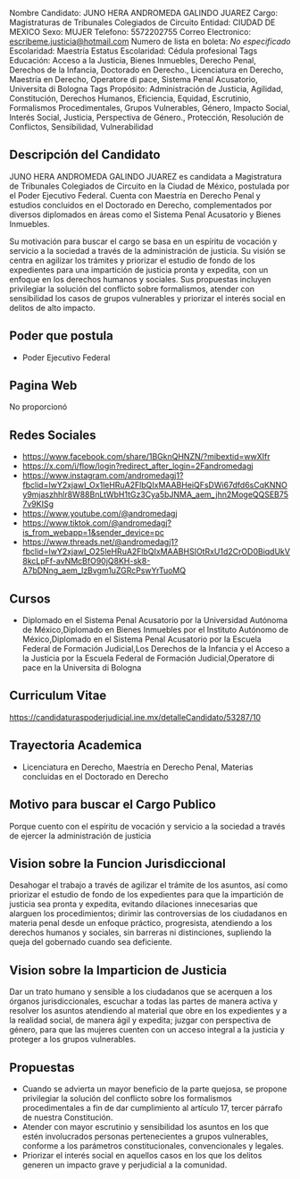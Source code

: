 Nombre Candidato: JUNO HERA ANDROMEDA GALINDO JUAREZ
Cargo: Magistraturas de Tribunales Colegiados de Circuito
Entidad: CIUDAD DE MEXICO
Sexo: MUJER
Telefono: 5572202755
Correo Electronico: escribeme.justicia@hotmail.com
Numero de lista en boleta: *No especificado*
Escolaridad: Maestría
Estatus Escolaridad: Cédula profesional
Tags Educación: Acceso a la Justicia, Bienes Inmuebles, Derecho Penal, Derechos de la Infancia, Doctorado en Derecho., Licenciatura en Derecho, Maestría en Derecho, Operatore di pace, Sistema Penal Acusatorio, Universita di Bologna
Tags Propósito: Administración de Justicia, Agilidad, Constitución, Derechos Humanos, Eficiencia, Equidad, Escrutinio, Formalismos Procedimentales, Grupos Vulnerables, Género, Impacto Social, Interés Social, Justicia, Perspectiva de Género., Protección, Resolución de Conflictos, Sensibilidad, Vulnerabilidad


## Descripción del Candidato 

JUNO HERA ANDROMEDA GALINDO JUAREZ es candidata a Magistratura de Tribunales Colegiados de Circuito en la Ciudad de México, postulada por el Poder Ejecutivo Federal. Cuenta con Maestría en Derecho Penal y estudios concluidos en el Doctorado en Derecho, complementados por diversos diplomados en áreas como el Sistema Penal Acusatorio y Bienes Inmuebles.

Su motivación para buscar el cargo se basa en un espíritu de vocación y servicio a la sociedad a través de la administración de justicia. Su visión se centra en agilizar los trámites y priorizar el estudio de fondo de los expedientes para una impartición de justicia pronta y expedita, con un enfoque en los derechos humanos y sociales. Sus propuestas incluyen privilegiar la solución del conflicto sobre formalismos, atender con sensibilidad los casos de grupos vulnerables y priorizar el interés social en delitos de alto impacto.


## Poder que postula

- Poder Ejecutivo Federal


## Pagina Web

No proporcionó


## Redes Sociales

- https://www.facebook.com/share/1BGknQHNZN/?mibextid=wwXIfr
- https://x.com/i/flow/login?redirect_after_login=2Fandromedagj
- https://www.instagram.com/andromedagj1?fbclid=IwY2xjawI_Ox1leHRuA2FlbQIxMAABHeiQFsDWi67dfd6sCqKNNOy9mjaszhhlr8W88BnLtWbH1tGz3Cya5bJNMA_aem_jhn2MogeQQSEB757v9KISg
- https://www.youtube.com/@andromedagj
- https://www.tiktok.com/@andromedagj?is_from_webapp=1&sender_device=pc
- https://www.threads.net/@andromedagj1?fbclid=IwY2xjawI_O25leHRuA2FlbQIxMAABHSIOtRxU1d2CrOD0BiqdUkV8kcLpFf-avNMcBfO90jQ8KH-sk8-A7bDNng_aem_lzBvgm1uZGRcPswYrTuoMQ


## Cursos

- Diplomado en el Sistema Penal Acusatorio por la Universidad Autónoma de México,Diplomado en Bienes Inmuebles por el Instituto Autónomo de México,Diplomado en el Sistema Penal Acusatorio por la Escuela Federal de Formación Judicial,Los Derechos de la Infancia y el Acceso a la Justicia por la Escuela Federal de Formación Judicial,Operatore di pace en la Universita di Bologna


## Curriculum Vitae

https://candidaturaspoderjudicial.ine.mx/detalleCandidato/53287/10


## Trayectoria Academica

- Licenciatura en Derecho, Maestría en Derecho Penal, Materias concluidas en el Doctorado en Derecho


## Motivo para buscar el Cargo Publico

Porque cuento con el espíritu de vocación y servicio a la sociedad a través de ejercer la administración de justicia


## Vision sobre la Funcion Jurisdiccional

Desahogar el trabajo a través de agilizar el trámite de los asuntos, así como priorizar el estudio de fondo de los expedientes para que la impartición de justicia sea pronta y expedita, evitando dilaciones innecesarias que alarguen los procedimientos; dirimir las controversias de los ciudadanos en materia penal desde un enfoque práctico, progresista, atendiendo a los derechos humanos y sociales, sin barreras ni distinciones, supliendo la queja del gobernado cuando sea deficiente.


## Vision sobre la Imparticion de Justicia

Dar un trato humano y sensible a los ciudadanos que se acerquen a los órganos jurisdiccionales, escuchar a todas las partes de manera activa y resolver los asuntos atendiendo al material que obre en los expedientes y a la realidad social, de manera ágil y expedita; juzgar con perspectiva de género, para que las mujeres cuenten con un acceso integral a la justicia y proteger a los grupos vulnerables.


## Propuestas

- Cuando se advierta un mayor beneficio de la parte quejosa, se propone privilegiar la solución del conflicto sobre los formalismos procedimentales a fin de dar cumplimiento al artículo 17, tercer párrafo de nuestra Constitución.
- Atender con mayor escrutinio y sensibilidad los asuntos en los que estén involucrados personas pertenecientes a grupos vulnerables, conforme a los parámetros constitucionales, convencionales y legales.
- Priorizar el interés social en aquellos casos en los que los delitos generen un impacto grave y perjudicial a la comunidad.

